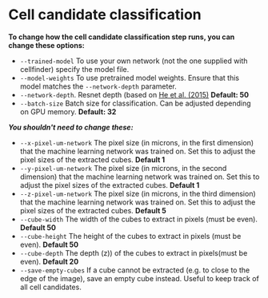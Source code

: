 # Cell candidate classification

**To change how the cell candidate classification step runs, you can change these options:**

* `--trained-model` To use your own network \(not the one supplied with cellfinder\) specify the model file.
* `--model-weights` To use pretrained model weights. Ensure that this model matches the `--network-depth` parameter.
* `--network-depth`. Resnet depth \(based on [He et al. \(2015\)](https://arxiv.org/abs/1512.03385) **Default: 50**
* `--batch-size` Batch size for classification. Can be adjusted depending on GPU memory. **Default: 32**

_**You shouldn't need to change these:**_

* `--x-pixel-um-network` The pixel size \(in microns, in the first dimension\) that the machine learning network was trained on.  Set this to adjust the pixel sizes of the extracted cubes. **Default 1**
* `--y-pixel-um-network` The pixel size \(in microns, in the second dimension\) that the machine learning network was trained on.  Set this to adjust the pixel sizes of the extracted cubes. **Default 1**
* `--z-pixel-um-network` The pixel size \(in microns, in the third dimension\) that the machine learning network was trained on.  Set this to adjust the pixel sizes of the extracted cubes. **Default 5**
* `--cube-width` The width of the cubes to extract in pixels \(must be even\). **Default 50**
* `--cube-height` The height of the cubes to extract in pixels \(must be even\). **Default 50**
* `--cube-depth` The depth \(z\)\) of the cubes to extract in pixels\(must be even\). **Default 20**
* `--save-empty-cubes` If a cube cannot be extracted \(e.g. to close to the edge of the image\), save an empty cube instead. Useful to keep track of all cell candidates.

